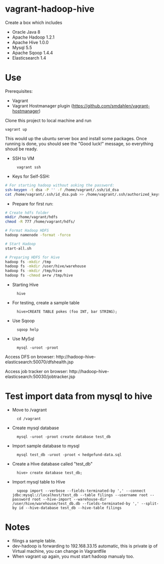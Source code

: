 vagrant-hadoop-hive
===================

Create a box which includes
* Oracle Java 8
* Apache Hadoop 1.2.1
* Apache Hive 1.0.0
* Mysql 5.5
* Apache Sqoop 1.4.4
* Elasticsearch 1.4

Use
===

Prerequisites:

* Vagrant
* Vagrant Hostmanager plugin (https://github.com/smdahlen/vagrant-hostmanager)

Clone this project to local machine and run

    vagrant up

This would up the ubuntu server box and install some packages. Once running is done, you should see the "Good luck!" message, so everything shoud be ready. 

* SSH to VM

		vagrant ssh

* Keys for Self-SSH:

```sh
# For starting hadoop without asking the password:
ssh-keygen -t dsa -P '' -f /home/vagrant/.ssh/id_dsa
cat /home/vagrant/.ssh/id_dsa.pub >> /home/vagrant/.ssh/authorized_keys
```

* Prepare for first run:

```sh
# Create hdfs folder
mkdir /home/vagrant/hdfs
chmod -R 777 /home/vagrant/hdfs/

# Format Hadoop HDFS
hadoop namenode -format -force

# Start Hadoop
start-all.sh

# Preparing HDFS for Hive
hadoop fs -mkdir /tmp 
hadoop fs -mkdir /user/hive/warehouse
hadoop fs -mkdir /tmp/hive
hadoop fs -chmod a+rw /tmp/hive
```

* Starting Hive

    	hive
    
* For testing, create a sample table

		hive>CREATE TABLE pokes (foo INT, bar STRING);

* Use Sqoop

		sqoop help

* Use MySql

		mysql -uroot -proot

Access DFS on browser: http://hadoop-hive-elasticsearch:50070/dfshealth.jsp
    
Access job tracker on browser: http://hadoop-hive-elasticsearch:50030/jobtracker.jsp
    

Test import data from mysql to hive
==============================

* Move to /vagrant

		cd /vagrant

* Create mysql database
	
		mysql -uroot -proot create database test_db

* Import sample database to mysql

		mysql test_db -uroot -proot < hedgefund-data.sql
* Create a Hive database called "test_db"
 
		hive> create database test_db;

* Import mysql table to Hive

		sqoop import --verbose --fields-terminated-by ',' --connect jdbc:mysql://localhost/test_db --table filings --username root --password root --hive-import --warehouse-dir /user/hive/warehouse/test_db.db --fields-terminated-by ',' --split-by id --hive-database test_db --hive-table filings

Notes
=====
* filings a sample table.
* dev-hadoop is forwarding to 192.168.33.15 automatic, this is private ip of Virtual machine, you can change in Vagrantfile
* When vagrant up again, you must start hadoop manualy too.
